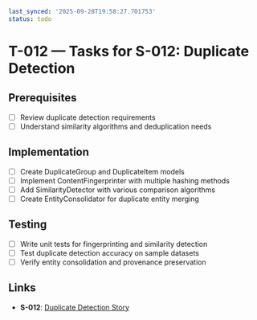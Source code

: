 ```yaml
last_synced: '2025-09-28T19:58:27.701753'
status: todo
```

# T-012 — Tasks for S-012: Duplicate Detection

## Prerequisites
- [ ] Review duplicate detection requirements
- [ ] Understand similarity algorithms and deduplication needs

## Implementation
- [ ] Create DuplicateGroup and DuplicateItem models
- [ ] Implement ContentFingerprinter with multiple hashing methods
- [ ] Add SimilarityDetector with various comparison algorithms
- [ ] Create EntityConsolidator for duplicate entity merging

## Testing
- [ ] Write unit tests for fingerprinting and similarity detection
- [ ] Test duplicate detection accuracy on sample datasets
- [ ] Verify entity consolidation and provenance preservation

## Links
- **S-012**: [Duplicate Detection Story](../stories/S-012-duplicate-detection.md)
